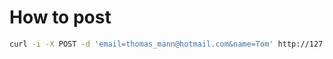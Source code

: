 # How to post

```bash
curl -i -X POST -d 'email=thomas_mann@hotmail.com&name=Tom' http://127.0.0.1:8000/subscriptions
```